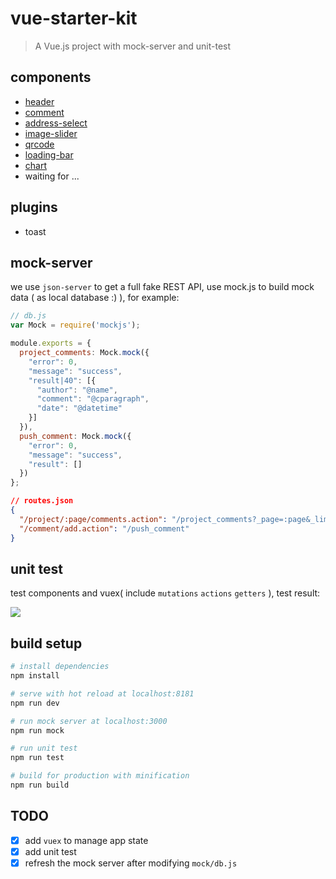 # vue-starter-kit

> A Vue.js project with mock-server and unit-test

## components

* [header](https://github.com/yanm1ng/vue-starter-kit/blob/master/src/components/header.vue)
* [comment](https://github.com/yanm1ng/vue-starter-kit/blob/master/src/components/comment.vue)
* [address-select](https://github.com/yanm1ng/vue-starter-kit/blob/master/src/components/address.vue)
* [image-slider](https://github.com/yanm1ng/vue-starter-kit/blob/master/src/components/slider.vue)
* [qrcode](https://github.com/yanm1ng/vue-starter-kit/blob/master/src/components/qrcode.vue)
* [loading-bar](https://github.com/yanm1ng/vue-starter-kit/blob/master/src/components/loadingbar.vue)
* [chart](https://github.com/yanm1ng/vue-starter-kit/blob/master/src/components/chart.vue)
* waiting for ...

## plugins

* toast

## mock-server

we use `json-server` to get a full fake REST API, use mock.js to build mock data ( as local database :) ), for example:

```javascript
// db.js
var Mock = require('mockjs');

module.exports = {
  project_comments: Mock.mock({
    "error": 0,
    "message": "success",
    "result|40": [{
      "author": "@name",
      "comment": "@cparagraph",
      "date": "@datetime"
    }]
  }),
  push_comment: Mock.mock({
    "error": 0,
    "message": "success",
    "result": []
  })
};
```

```json
// routes.json
{
  "/project/:page/comments.action": "/project_comments?_page=:page&_limit=5",
  "/comment/add.action": "/push_comment"
}
```

## unit test

test components and vuex( include `mutations` `actions` `getters` ), test result:

![](https://ww2.sinaimg.cn/large/006tNbRwgy1ff70ybezr0j31ds0bq443.jpg)

## build setup

``` bash
# install dependencies
npm install

# serve with hot reload at localhost:8181
npm run dev

# run mock server at localhost:3000
npm run mock

# run unit test
npm run test

# build for production with minification
npm run build
```

## TODO

- [x] add `vuex` to manage app state
- [x] add unit test
- [x] refresh the mock server after modifying `mock/db.js`